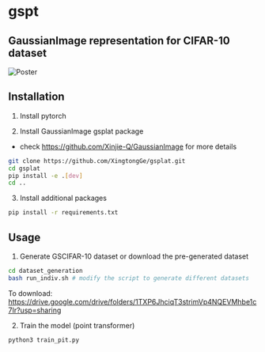 # gspt

## GaussianImage representation for CIFAR-10 dataset

![Poster](./assets/poster.jpg)


## Installation
1. Install pytorch

2. Install GaussianImage gsplat package
- check https://github.com/Xinjie-Q/GaussianImage for more details
```bash
git clone https://github.com/XingtongGe/gsplat.git
cd gsplat
pip install -e .[dev]
cd ..
```

3. Install additional packages
```bash
pip install -r requirements.txt
```

## Usage
1. Generate GSCIFAR-10 dataset or download the pre-generated dataset
```bash
cd dataset_generation 
bash run_indiv.sh # modify the script to generate different datasets
```
To download:
https://drive.google.com/drive/folders/1TXP6JhciqT3strimVp4NQEVMhbe1c7Ir?usp=sharing

2. Train the model (point transformer)
```bash
python3 train_pit.py
```